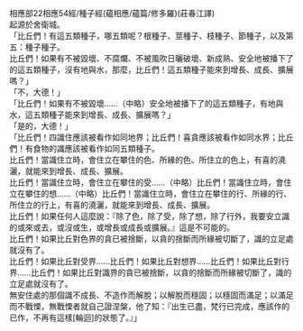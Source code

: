 相應部22相應54經/種子經(蘊相應/蘊篇/修多羅)(莊春江譯)  
起源於舍衛城。  
「比丘們！有這五類種子，哪五類呢？根種子、莖種子、枝種子、節種子，以及第五：種子種子。  
比丘們！如果有不被毀壞、不腐爛、不被風吹日曬破壞、新成熟、安全地被播下了的這五類種子，沒有地與水，那麼，比丘們！這五類種子能來到增長、成長、擴展嗎？」  
「不，大德！」  
「比丘們！如果有不被毀壞……（中略）安全地被播下了的這五類種子，有地與水，這五類種子能來到增長、成長、擴展嗎？」  
「是的，大德！」  
「比丘們！四識住應該被看作如同地界；比丘們！喜貪應該被看作如同水界；比丘們！有食物的識應該被看作如同五類種子。  
比丘們！當識住立時，會住立在攀住的色、所緣的色、所住立的色上，有喜的澆灑，就能來到增長、成長、擴展。  
比丘們！當識住立時，會住立在攀住的受……（中略）比丘們！當識住立時，會住立在攀住的想……（中略）比丘們！當識住立時，會住立在攀住的行、所緣的行、所住立的行上，有喜的澆灑，就能來到增長、成長、擴展。  
比丘們！如果任何人這麼說：『除了色，除了受，除了想，除了行外，我要安立識的或來或去，或沒或生，或增長或成長或擴展。』這是不可能的。  
比丘們！如果比丘對色界的貪已被捨斷，以貪的捨斷而所緣被切斷了，識的立足處就沒有了。  
比丘們！如果比丘對受界……比丘們！如果比丘對想界……比丘們！如果比丘對行界……比丘們！如果比丘對識界的貪已被捨斷，以貪的捨斷而所緣被切斷了，識的立足處就沒有了。  
無安住處的那個識不成長、不造作而解脫；以解脫而穩固；以穩固而滿足；以滿足而不戰慄，無戰慄者就自己證涅槃，他了知：『出生已盡，梵行已完成，應該作的已作，不再有這樣[輪迴]的狀態了。』」  
  
  
